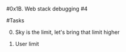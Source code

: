 #0x1B. Web stack debugging #4


#Tasks


0. Sky is the limit, let's bring that limit higher


1. User limit
